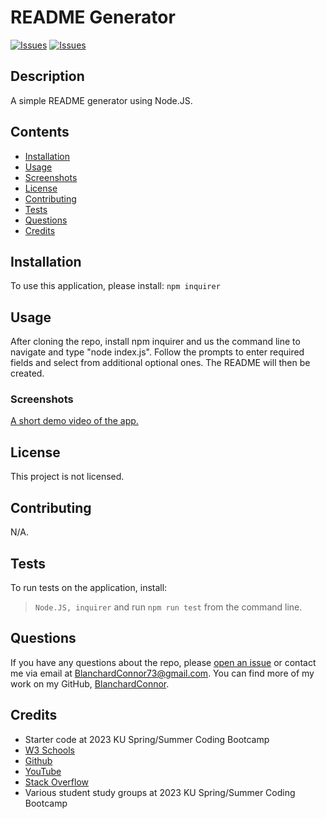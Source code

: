 # README Generator
[![Issues](https://img.shields.io/github/issues/BlanchardConnor/Challenge-7)](https://github.com/BlanchardConnor/Challenge-7/issues) [![Issues](https://img.shields.io/github/contributors/BlanchardConnor/Challenge-7)](https://github.com/BlanchardConnor/Challenge-7/graphs/contributors)


## Description
A simple README generator using Node.JS.

## Contents
* [Installation](#installation)
* [Usage](#usage)
* [Screenshots](#screenshots)
* [License](#license)
* [Contributing](#contributing)
* [Tests](#tests)
* [Questions](#questions)
* [Credits](#credits)


## Installation
To use this application, please install: 
``
npm inquirer
``

## Usage
 After cloning the repo, install npm inquirer and us the command line to navigate and type "node index.js". Follow the prompts to enter required fields and select from additional optional ones. The README will then be created.

 ### Screenshots
[A short demo video of the app.](https://youtu.be/Bz0jxMBU3yQ)
      
## License
 This project is not licensed.
      
## Contributing
  N/A.

## Tests
To run tests on the application, install:
>``
Node.JS, inquirer
``
and run `npm run test` from the command line.

## Questions
 If you have any questions about the repo, please [open an issue](https://github.com/BlanchardConnor/Challenge-7/issues) or contact me via email at BlanchardConnor73@gmail.com. You can find more of my work on my GitHub, [BlanchardConnor](https://github.com/BlanchardConnor/).

 ## Credits
* Starter code at 2023 KU Spring/Summer Coding Bootcamp
* [W3 Schools](https://www.w3schools.com/nodejs/default.asp)
* [Github](https://github.com/valiantcreative33/readme-generator)
* [YouTube](https://www.youtube.com/watch?v=9YivEQFpmHQ)
* [Stack Overflow](https://stackoverflow.com/questions/62597209/trying-to-generate-a-readme-using-nodejs)
* Various student study groups at 2023 KU Spring/Summer Coding Bootcamp